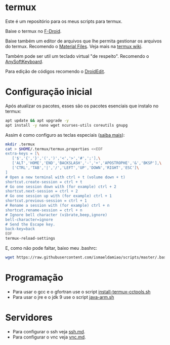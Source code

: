 # termux

Este é um repositório para os meus scripts para termux.

Baixe o termux no [F-Droid](https://f-droid.org/repository/browse/?fdid=com.termux).

Baixe também um editor de arquivos que lhe permita gestionar os arquivos do termux. Recomendo o [Material Files](https://github.com/zhanghai/MaterialFiles). Veja mais na [termux wiki](https://wiki.termux.com/wiki/Internal_and_external_storage).

Também pode ser util um teclado virtual "de respeito". Recomendo o [AnySoftKeyboard](http://anysoftkeyboard.github.io/download/).

Para edição de códigos recomendo o [DroidEdit](https://play.google.com/store/apps/details?id=com.aor.droidedit.pro).

# Configuração inicial

Após atualizar os pacotes, esses são os pacotes esenciais que instalo no termux:

```bash
apt update && apt upgrade -y
apt install -y nano wget ncurses-utils coreutils gnupg
```

Assim é como configuro as teclas especiais ([saiba mais](https://wiki.termux.com/wiki/Touch_Keyboard)):

```bash
mkdir .termux
cat > $HOME/.termux/termux.properties <<EOF
extra-keys = [\
   ['$','{','}','(',')','<','>','#',';'],\
   ['ALT','HOME','END','BACKSLASH','-','+','APOSTROPHE','&','BKSP'],\
   ['CTRL','TAB','|','/','LEFT','UP','DOWN','RIGHT','ESC']\
]
# Open a new terminal with ctrl + t (volume down + t)
shortcut.create-session = ctrl + t
# Go one session down with (for example) ctrl + 2
shortcut.next-session = ctrl + 2
# Go one session up with (for example) ctrl + 1
shortcut.previous-session = ctrl + 1
# Rename a session with (for example) ctrl + n
shortcut.rename-session = ctrl + n
# Ignore bell character (vibrate,beep,ignore)
bell-character=ignore
# Send the Escape key.
back-key=back
EOF
termux-reload-settings
```

E, como não pode faltar, baixo meu .bashrc:

```bash
wget https://raw.githubusercontent.com/ismaeldamiao/scripts/master/.bashrc
```

# Programação

* Para usar o gcc e o gfortran use o script [install-termux-cctools.sh](install-termux-cctools.sh)
* Para usar o jre e o jdk 9 use o script [java-arm.sh](java-arm.sh)

# Servidores

* Para configurar o ssh veja [ssh.md](ssh.md).
* Para configurar o vnc veja [vnc.md](vnc.md).

